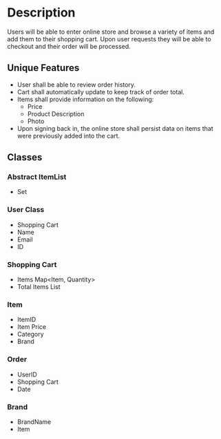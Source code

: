 # Description #

Users will be able to enter online store and browse a variety of items and add them to their shopping cart. Upon user requests they will be able to checkout and their order will be processed. 

## Unique Features

* User shall be able to review order history.
* Cart shall automatically update to keep track of order total.
* Items shall provide information on the following:
  * Price
  * Product Description 
  * Photo 
* Upon signing back in, the online store shall persist data on items that were previously added into the cart.


## Classes

### Abstract ItemList
 * Set<Item> 
 
### User Class 
 * Shopping Cart
 * Name
 * Email
 * ID
 
### Shopping Cart
 * Items Map<Item, Quantity>
 * Total Items List
 
### Item
 * ItemID
 * Item Price
 * Category
 * Brand
 
### Order
 * UserID
 * Shopping Cart
 * Date
 
### Brand
 * BrandName
 * Item
 
